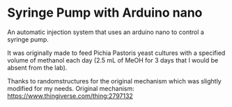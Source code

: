 # Syringe Pump with Arduino nano

An automatic injection system that uses an arduino nano to control a syringe pump. 

It was originally made to feed Pichia Pastoris yeast cultures with a specified volume of methanol each day (2.5 mL of MeOH for 3 days that I would be absent from the lab).

Thanks to randomstructures for the original mechanism which was slightly modified for my needs. Original mechanism: https://www.thingiverse.com/thing:2797132
